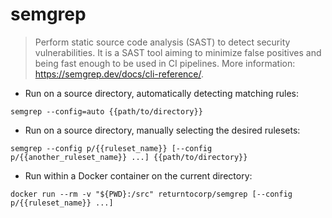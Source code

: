 # semgrep

> Perform static source code analysis (SAST) to detect security vulnerabilities.
> It is a SAST tool aiming to minimize false positives and being fast enough to be used in CI pipelines.
> More information: <https://semgrep.dev/docs/cli-reference/>.

- Run on a source directory, automatically detecting matching rules:

`semgrep --config=auto {{path/to/directory}}`

- Run on a source directory, manually selecting the desired rulesets:

`semgrep --config p/{{ruleset_name}} [--config p/{{another_ruleset_name}} ...] {{path/to/directory}}`

- Run within a Docker container on the current directory:

`docker run --rm -v "${PWD}:/src" returntocorp/semgrep [--config p/{{ruleset_name}} ...]`
